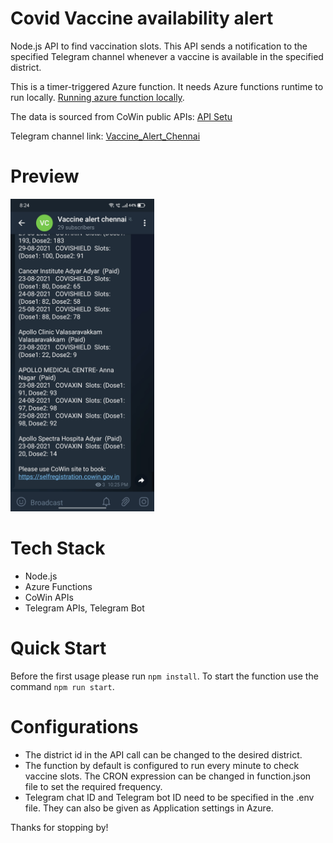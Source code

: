 # Covid Vaccine availability alert
Node.js API to find vaccination slots.
This API sends a notification to the specified Telegram channel whenever a vaccine is available in the specified district.

This is a timer-triggered Azure function. It needs Azure functions runtime to run locally. [Running azure function locally](https://docs.microsoft.com/en-us/azure/azure-functions/functions-develop-local).

The data is sourced from CoWin public APIs: [API Setu](https://apisetu.gov.in/public/marketplace/api/cowin)

Telegram channel link: [Vaccine_Alert_Chennai](https://telegram.me/vaccinealert18)

# Preview
<img height="500" src="https://github.com/harishankar0301/Covid_Vaccine_Alert/blob/master/vaccine_alerter.jpg"></img>

# Tech Stack

<ul>
  <li>Node.js</li>
  <li>Azure Functions</li>
  <li>CoWin APIs</li>
  <li>Telegram APIs, Telegram Bot</li>
</ul>

# Quick Start

Before the first usage please run `npm install`. To start the function use the command `npm run start`.
# Configurations
<ul>
<li>The district id in the API call can be changed to the desired district.</li>
<li>The function by default is configured to run every minute to check vaccine slots. The CRON expression can be changed in function.json file to set the required frequency.</li>
<li>Telegram chat ID and Telegram bot ID need to be specified in the .env file. They can also be given as Application settings in Azure.</li>
</ul>

Thanks for stopping by!
